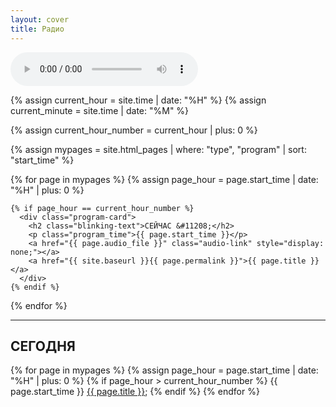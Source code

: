 ```yaml
---
layout: cover
title: Радио
---
```


<!-- Основной градиентный фон -->
<div class="gradient"></div>

<!-- Аудиоплеер, скрытый по умолчанию -->
<audio id="audioPlayer" controls></audio>

<!-- Секция для отображения карточек программ -->
<div id="programsContainer" class="programs-grid">
  <!-- Получаем текущий час -->
  {% assign current_hour = site.time | date: "%H" %}
  {% assign current_minute = site.time | date: "%M" %}

  <!-- Переводим current_hour в число -->
  {% assign current_hour_number = current_hour | plus: 0 %}

  <!-- Цикл по страницам с фильтрацией и сортировкой -->
  {% assign mypages = site.html_pages | where: "type", "program" | sort: "start_time" %}

  <!-- Карточка для текущего часа -->
  {% for page in mypages %}
    {% assign page_hour = page.start_time | date: "%H" | plus: 0 %}

    {% if page_hour == current_hour_number %}
      <div class="program-card">
        <h2 class="blinking-text">СЕЙЧАС &#11208;</h2>
        <p class="program_time">{{ page.start_time }}</p>
        <a href="{{ page.audio_file }}" class="audio-link" style="display: none;"></a>
        <a href="{{ site.baseurl }}{{ page.permalink }}">{{ page.title }}</a>
      </div>
    {% endif %}
  {% endfor %}

  ---

  <!-- Карточка для оставшихся программ на сегодня -->
  <div class="program-card">
    <h2>СЕГОДНЯ</h2>
    <p>
      {% for page in mypages %}
        {% assign page_hour = page.start_time | date: "%H" | plus: 0 %}
        {% if page_hour > current_hour_number %}
          <span class="program_time">{{ page.start_time }}</span>
          <a href="{{ site.baseurl }}{{ page.permalink }}">{{ page.title }}</a>;
        {% endif %}
      {% endfor %}
    </p>
  </div>
</div>

<script src="{{ site.baseurl }}/assets/js/audioPlayer.js"></script>
